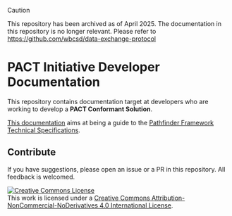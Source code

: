 > [!CAUTION]
> This repository has been archived as of April 2025. The documentation in this repository is no longer relevant. Please refer to https://github.com/wbcsd/data-exchange-protocol

# PACT Initiative Developer Documentation

This repository contains documentation target at developers who are working to develop a **PACT Conformant Solution**.

[This documentation](https://wbcsd.github.io/introduction/) aims at being a guide to the [Pathfinder Framework Technical Specifications](https://wbcsd.github.io/data-exchange-protocol/v2/).

## Contribute

If you have suggestions, please open an issue or a PR in this repository. All feedback is welcomed.


<a rel="license" href="http://creativecommons.org/licenses/by-nc-nd/4.0/"><img alt="Creative Commons License" style="border-width:0" src="https://i.creativecommons.org/l/by-nc-nd/4.0/88x31.png" /></a><br />This work is licensed under a <a rel="license" href="http://creativecommons.org/licenses/by-nc-nd/4.0/">Creative Commons Attribution-NonCommercial-NoDerivatives 4.0 International License</a>.

